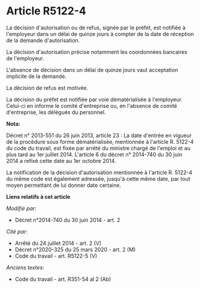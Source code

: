 # Article R5122-4

La décision d'autorisation ou de refus, signée par le préfet, est notifiée à l'employeur dans un délai de quinze jours à
compter de la date de réception de la demande d'autorisation. 

La décision d'autorisation précise notamment les coordonnées bancaires de l'employeur. 

L'absence de décision dans un délai de quinze jours vaut acceptation implicite de la demande. 

La décision de refus est motivée.

La décision du préfet est notifiée par voie dématérialisée à l'employeur. Celui-ci en informe le comité d'entreprise ou, en
l'absence de comité d'entreprise, les délégués du personnel.

**Nota:**

Décret n° 2013-551 du 26 juin 2013, article 23 : La date d'entrée en vigueur de la procédure sous forme dématérialisée,
mentionnée à l'article R. 5122-4 du code du travail, est fixée par arrêté du ministre chargé de l'emploi et au plus tard au
1er juillet 2014. L'article 6 du décret n° 2014-740 du 30 juin 2014 a refixé cette date au 1er octobre 2014.

La notification de la décision d'autorisation mentionnée à l'article R. 5122-4 du même code est également adressée, jusqu'à
cette même date, par tout moyen permettant de lui donner date certaine.

**Liens relatifs à cet article**

_Modifié par_:

  - Décret n°2014-740 du 30 juin 2014 - art. 2

_Cité par_:

  - Arrêté du 24 juillet 2014 - art. 2 (V)
  - Décret n°2020-325 du 25 mars 2020 - art. 2 (M)
  - Code du travail - art. R5122-5 (V)

_Anciens textes_:

  - Code du travail - art. R351-54 al 2 (Ab)
